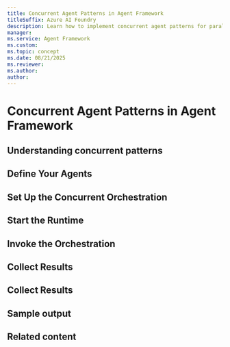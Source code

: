 ```yaml
---
title: Concurrent Agent Patterns in Agent Framework
titleSuffix: Azure AI Foundry
description: Learn how to implement concurrent agent patterns for parallel processing.
manager: 
ms.service: Agent Framework
ms.custom:
ms.topic: concept
ms.date: 08/21/2025
ms.reviewer: 
ms.author: 
author: 
---
```


# Concurrent Agent Patterns in Agent Framework


## Understanding concurrent patterns

## Define Your Agents

## Set Up the Concurrent Orchestration

## Start the Runtime

## Invoke the Orchestration

## Collect Results

## Collect Results

## Sample output

## Related content

